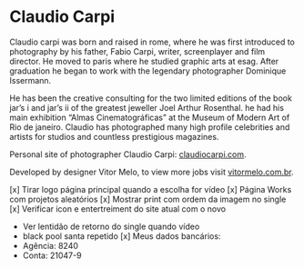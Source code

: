 # Claudio Carpi

Claudio carpi was born and raised in rome, where he was first introduced to photography by his father, Fabio Carpi, writer, screenplayer and film director. He moved to paris where he studied graphic arts at esag. After graduation he began to work with the legendary photographer Dominique Issermann.

He has been the creative consulting for the two limited editions of the book jar’s i and jar’s ii of the greatest jeweller Joel Arthur Rosenthal. he had his main exhibition “Almas Cinematográficas” at the Museum of Modern Art of Rio de janeiro. Claudio has photographed many high profile celebrities and artists for studios and countless prestigious magazines.

Personal site of photographer Claudio Carpi: [claudiocarpi.com](http://claudiocarpi.com).

Developed by designer Vitor Melo, to view more jobs visit [vitormelo.com.br](http://vitormelo.com.br).

[x] Tirar logo página principal quando a escolha for vídeo
[x] Página Works com projetos aleatórios
[x] Mostrar print com ordem da imagem no single
[x] Verificar icon e entertreiment do site atual com o novo
- Ver lentidão de retorno do single quando vídeo
- black pool santa repetido
[x] Meus dados bancários:
- Agência: 8240
- Conta: 21047-9